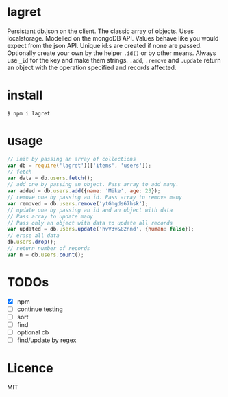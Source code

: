 # lagret
Persistant db.json on the client. The classic array of objects. Uses localstorage. Modelled on the mongoDB API. Values behave like you would expect from the json API. Unique id:s are created if none are passed. Optionally create your own by the helper `.id()` or by other means. Always use `_id` for the key and make them strings. `.add`, `.remove` and `.update` return an object with the operation specified and records affected.

# install
```
$ npm i lagret
```

# usage
```javascript
// init by passing an array of collections
var db = require('lagret')(['items', 'users']);
// fetch
var data = db.users.fetch();
// add one by passing an object. Pass array to add many.
var added = db.users.add({name: 'Mike', age: 23});
// remove one by passing an id. Pass array to remove many
var removed = db.users.remove('ytGhgds67hsk');
// update one by passing an id and an object with data
// Pass array to update many
// Pass only an object with data to update all records
var updated = db.users.update('hvV3v&82nnd', {human: false});
// erase all data
db.users.drop();
// return number of records
var n = db.users.count();
```

# TODOs
- [x] npm
- [ ] continue testing
- [ ] sort
- [ ] find
- [ ] optional cb
- [ ] find/update by regex

# Licence
MIT
